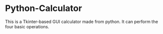 # Python-Calculator
This is a Tkinter-based GUI calculator made from python. It can perform the four basic operations.
